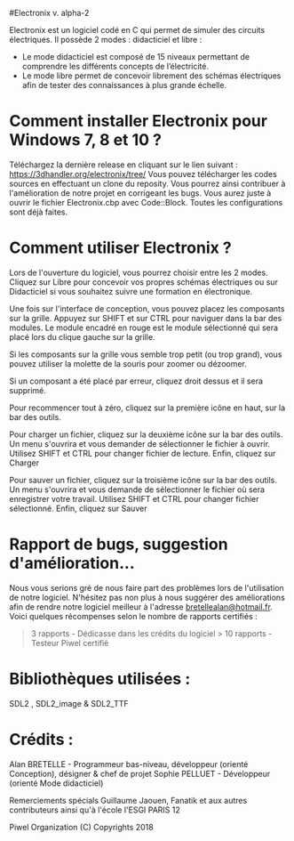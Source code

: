 #Electronix v. alpha-2

Electronix est un logiciel codé en C qui permet de simuler des circuits électriques. Il possède 2 modes : didacticiel et libre :

 - Le mode didacticiel est composé de 15 niveaux permettant de comprendre les différents concepts de l’électricité. 
 - Le mode libre permet de concevoir librement des schémas électriques afin de tester des connaissances à plus grande échelle.

# Comment installer Electronix pour Windows 7, 8 et 10 ?

Téléchargez la dernière release en cliquant sur le lien suivant : https://3dhandler.org/electronix/tree/
Vous pouvez télécharger les codes sources en effectuant un clone du reposity. Vous pourrez ainsi contribuer à l'amélioration de notre projet en corrigeant les bugs. Vous aurez juste à ouvrir le fichier Electronix.cbp avec Code::Block. Toutes les configurations sont déjà faites.

# Comment utiliser Electronix ?

Lors de l'ouverture du logiciel, vous pourrez choisir entre les 2 modes. Cliquez sur Libre pour concevoir vos propres schémas électriques ou sur Didacticiel si vous souhaitez suivre une formation en électronique.

Une fois sur l'interface de conception, vous pouvez placez les composants sur la grille. Appuyez sur SHIFT et sur CTRL pour naviguer dans la bar des modules. Le module encadré en rouge est le module sélectionné qui sera placé lors du clique gauche sur la grille. 

Si les composants sur la grille vous semble trop petit (ou trop grand), vous pouvez utiliser la molette de la souris pour zoomer ou dézoomer.

Si un composant a été placé par erreur, cliquez droit dessus et il sera supprimé.

Pour recommencer tout à zéro, cliquez sur la première icône en haut, sur la bar des outils.

Pour charger un fichier, cliquez sur la deuxième icône sur la bar des outils. Un menu s'ouvrira et vous demander de sélectionner le fichier à ouvrir. Utilisez SHIFT et CTRL pour changer fichier de lecture. Enfin, cliquez sur Charger

Pour sauver un fichier, cliquez sur la troisième icône sur la bar des outils. Un menu s'ouvrira et vous demande de sélectionner le fichier où sera enregistrer votre travail. Utilisez SHIFT et CTRL pour changer fichier sélectionné. Enfin, cliquez sur Sauver
	
# Rapport de bugs, suggestion d'amélioration...

Nous vous serions gré de nous faire part des problèmes lors de l'utilisation de notre logiciel. N'hésitez pas non plus à nous suggérer des améliorations afin de rendre notre logiciel meilleur à l'adresse bretellealan@hotmail.fr. Voici quelques récompenses selon le nombre de rapports certifiés :

   > 3 rapports - Dédicasse dans les crédits du logiciel
	 > 10 rapports - Testeur Piwel certifié

# Bibliothèques utilisées :
 
SDL2 , SDL2_image & SDL2_TTF

# Crédits : 

Alan BRETELLE 	- Programmeur bas-niveau, développeur (orienté Conception), désigner & chef de projet
Sophie PELLUET 	- Développeur (orienté Mode didacticiel)
	
Remerciements spécials Guillaume Jaouen, Fanatik et aux autres contributeurs
ainsi qu'à l'école l'ESGI PARIS 12
	
Piwel Organization (C) Copyrights 2018
	
